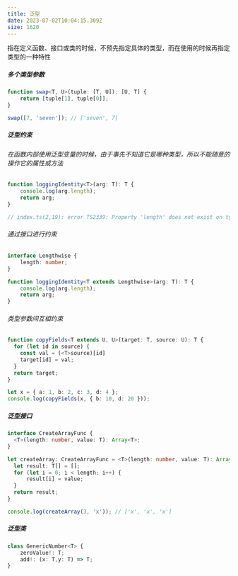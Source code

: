 ```yaml
---
title: 泛型
date: 2023-07-02T10:04:15.309Z
size: 1620
---
```

指在定义函数、接口或类的时候，不预先指定具体的类型，而在使用的时候再指定类型的一种特性

##### 多个类型参数

```typescript
function swap<T, U>(tuple: [T, U]): [U, T] {
    return [tuple[1], tuple[0]];
}

swap([7, 'seven']); // ['seven', 7]
```

##### 泛型约束

###### 在函数内部使用泛型变量的时候，由于事先不知道它是哪种类型，所以不能随意的操作它的属性或方法

```typescript
function loggingIdentity<T>(arg: T): T {
    console.log(arg.length);
    return arg;
}

// index.ts(2,19): error TS2339: Property 'length' does not exist on type 'T'.
```

###### 通过接口进行约束

```typescript
interface Lengthwise {
    length: number;
}

function loggingIdentity<T extends Lengthwise>(arg: T): T {
    console.log(arg.length);
    return arg;
}
```

###### 类型参数间互相约束

```typescript
function copyFields<T extends U, U>(target: T, source: U): T {
  for (let id in source) {
    const val = (<T>source)[id]
    target[id] = val;
  }
  return target;
}

let x = { a: 1, b: 2, c: 3, d: 4 };
console.log(copyFields(x, { b: 10, d: 20 }));
```

##### 泛型接口

```typescript
interface CreateArrayFunc {
  <T>(length: number, value: T): Array<T>;
}

let createArray: CreateArrayFunc = <T>(length: number, value: T): Array<T> => {
  let result: T[] = [];
  for (let i = 0; i < length; i++) {
      result[i] = value;
  }
  return result;
}

console.log(createArray(3, 'x')); // ['x', 'x', 'x']
```

##### 泛型类

```typescript
class GenericNumber<T> {
    zeroValue!: T;
    add!: (x: T,y: T) => T;
}
```


